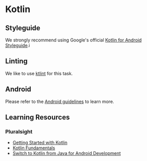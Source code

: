 # Kotlin

## Styleguide

We strongly recommend using Google's official [Kotlin for Android Styleguide](https://android.github.io/kotlin-guides/style.html).i

## Linting

We like to use [ktlint](https://github.com/shyiko/ktlint) for this task.

## Android

Please refer to the [Android guidelines](../../frameworks-and-libraries/android) to learn more.

## Learning Resources

### Pluralsight

- [Getting Started with Kotlin](https://www.pluralsight.com/courses/kotlin-getting-started)
- [Kotlin Fundamentals](https://www.pluralsight.com/courses/kotlin-fundamentals)
- [Switch to Kotlin from Java for Android Development](https://www.pluralsight.com/courses/android-development-kotlin-from-java)
